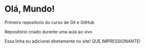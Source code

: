 # Olá, Mundo!
 Primeiro repositorio do curso de Git e GitHub

 Repositório criado durente uma aula ao vivo
 
 Essa linha eu adicionei diretamente no site! QUE IMPRESSIONANTE!
